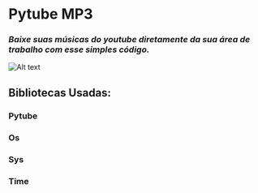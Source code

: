 # **Pytube MP3**

### _Baixe suas músicas do youtube diretamente da sua área de trabalho com esse simples código._


![Alt text](https://prnt.sc/1wv2bgo.png "Screenshot")


## Bibliotecas Usadas:


### Pytube


### Os


### Sys


### Time
